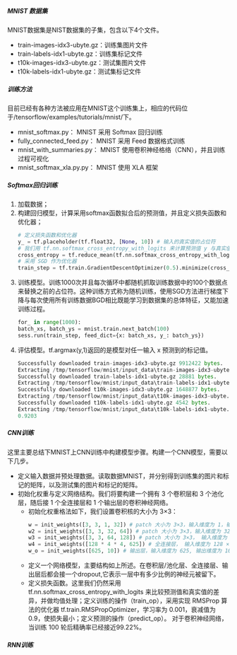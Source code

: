##### MNIST 数据集
MNIST数据集是NIST数据集的子集，包含以下4个文件。
 - train-images-idx3-ubyte.gz：训练集图片文件
 - train-labels-idx1-ubyte.gz：训练集标记文件
 - t10k-images-idx3-ubyte.gz：测试集图片文件
 - t10k-labels-idx1-ubyte.gz：测试集标记文件

##### 训练方法
目前已经有各种方法被应用在MNIST这个训练集上，相应的代码位于/tensorflow/examples/tutorials/mnist/下。
 - mnist_softmax.py： MNIST 采用 Softmax 回归训练
 - fully_connected_feed.py： MNIST 采用 Feed 数据格式训练
 - mnist_with_summaries.py： MNIST 使用卷积神经格络（CNN），并且训练过程可视化
 - mnist_softmax_xla.py.py： MNIST 使用 XLA 框架

 ##### Softmax回归训练
 1. 加载数据；
 2. 构建回归模型，计算采用softmax函数拟合后的预测值，并且定义损失函数和优化器；
    ```python
    # 定义损失函数和优化器
    y_ = tf.placeholder(tf.float32, [None, 10]) # 输入的真实值的占位符
    # 我们用 tf.nn.softmax_cross_entropy_with_logits 来计算预测值 y 与真实值 y_的差值，并取均值
    cross_entropy = tf.reduce_mean(tf.nn.softmax_cross_entropy_with_logits(y, y_))
    # 采用 SGD 作为优化器
    train_step = tf.train.GradientDescentOptimizer(0.5).minimize(cross_entropy)
    ```
3. 训练模型。训练1000次并且每次循环中都随机抓取训练数据中的100个数据点来替换之前的占位符。这种训练方式称为随机训练，使用SGD方法进行梯度下降与每次使用所有训练数据BGD相比既能学习到数据集的总体特征，又能加速训练过程。
    ```python
    for_ in range(1000):
    batch_xs, batch_ys = mnist.train.next_batch(100)
    sess.run(train_step, feed_dict={x: batch_xs, y_: batch_ys})
    ```
4. 评估模型。tf.argmax(y,1)返回的是模型对任一输入 x 预测到的标记值。
    ```python
    Successfully downloaded train-images-idx3-ubyte.gz 9912422 bytes.
    Extracting /tmp/tensorflow/mnist/input_data\train-images-idx3-ubyte.gz
    Successfully downloaded train-labels-idx1-ubyte.gz 28881 bytes.
    Extracting /tmp/tensorflow/mnist/input_data\train-labels-idx1-ubyte.gz
    Successfully downloaded t10k-images-idx3-ubyte.gz 1648877 bytes.
    Extracting /tmp/tensorflow/mnist/input_data\t10k-images-idx3-ubyte.gz
    Successfully downloaded t10k-labels-idx1-ubyte.gz 4542 bytes.
    Extracting /tmp/tensorflow/mnist/input_data\t10k-labels-idx1-ubyte.gz
    0.9203
    ```

 ##### CNN训练
这里主要总结下MNIST上CNN训练中构建模型步骤。构建一个CNN模型，需要以下几步。
- 定义输入数据并预处理数据。读取数据MNIST，并分别得到训练集的图片和标记的矩阵，以及测试集的图片和标记的矩阵。
- 初始化权重与定义网络结构。我们将要构建一个拥有 3 个卷积层和 3 个池化层，随后接 1 个全连接层和 1 个输出层的卷积神经网络。
	- 初始化权重格法如下，我们设置卷积核的大小为 3×3：
        ```python
        w = init_weights([3, 3, 1, 32]) # patch 大小为 3×3，输入维度为 1，输出维度为 32
        w2 = init_weights([3, 3, 32, 64]) # patch 大小为 3×3，输入维度为 32，输出维度为 64
        w3 = init_weights([3, 3, 64, 128]) # patch 大小为 3×3， 输入维度为 64，输出维度为 128
        w4 = init_weights([128 * 4 * 4, 625]) # 全连接层， 输入维度为 128 × 4 × 4,是上一层的输出数据又三维的转变成一维， 输出维度为 625
        w_o = init_weights([625, 10]) # 输出层，输入维度为 625, 输出维度为 10，代表 10 类(labels)
        ```
	- 定义一个网络模型，主要结构如上所述。在卷积层/池化层、全连接层、输出层后都会接一个dropout,它表示一层中有多少比例的神经元被留下。
	- 定义损失函数。这里我们仍然采用 tf.nn.softmax_cross_entropy_with_logits 来比较预测值和真实值的差异，并做均值处理；定义训练的操作（train_op），采用实现 RMSProp 算法的优化器 tf.train.RMSPropOptimizer，学习率为 0.001，衰减值为 0.9，使损失最小；定义预测的操作（predict_op）。
对于卷积神经网络，当训练 100 轮后精确率已经接近99.22%。

 ##### RNN训练